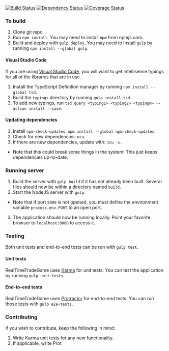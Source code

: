 [![Build Status](https://travis-ci.org/AaronBuxbaum/RealTimeTradeGame.svg)](https://travis-ci.org/AaronBuxbaum/RealTimeTradeGame)
[![Dependency Status](https://david-dm.org/AaronBuxbaum/RealTimeTradeGame.svg)](https://david-dm.org/AaronBuxbaum/RealTimeTradeGame#info=dependencies)
[![Coverage Status](https://coveralls.io/repos/AaronBuxbaum/RealTimeTradeGame/badge.svg?branch=master&service=github)](https://coveralls.io/github/AaronBuxbaum/RealTimeTradeGame?branch=master)

### To build
1. Clone git repo
2. Run `npm install`. You may need to install `npm` from npmjs.com.
3. Build and deploy with `gulp deploy`. You may need to install `gulp` by running `npm install --global gulp`.

#### Visual Studio Code
If you are using [Visual Studio Code](https://code.visualstudio.com/), you will want to get Intellisense typings for all of the libraries that are in use.

1. Install the TypeScript Definition manager by running `npm install --global tsd`.
2. Build the `typings` directory by running `gulp install-tsd`.
3. To add new typings, run `tsd query <typing1> <typing2> <typingN> --action install --save`.

#### Updating dependencies
1. Install `npm-check-updates`: `npm install --global npm-check-updates`.
2. Check for new dependencies: `ncu`.
3. If there are new dependencies, update with: `ncu -u`. 
  - Note that this could break some things in the system! This just keeps dependencies up-to-date.


### Running server
1. Build the server with `gulp build` if it has not already been built. Several files should now be within a directory named `build`.
2. Start the NodeJS server with `gulp`.
  - Note that if port `8000` is not opened, you must define the environment variable `process.env.PORT` to an open port.
3. The application should now be running locally. Point your favorite browser to `localhost:8000` to access it.


### Testing
Both unit tests and end-to-end tests can be run with `gulp test`.

#### Unit tests
RealTimeTradeGame uses [Karma](http://karma-runner.github.io/) for unit tests. You can test the application by running `gulp unit-tests`.

#### End-to-end tests
RealTimeTradeGame uses [Protractor](http://angular.github.io/protractor) for end-to-end tests. You can run those tests with `gulp e2e-tests`.


### Contributing
If you wish to contribute, keep the following in mind:

1. Write Karma unit tests for any new functionality.
2. If applicable, write Prot